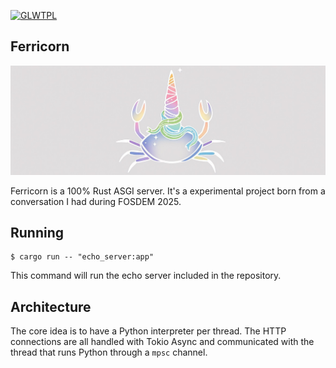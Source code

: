 [![GLWTPL](https://img.shields.io/badge/GLWT-Public_License-red.svg)](https://spdx.org/licenses/GLWTPL.html)

Ferricorn
---------
![](images/ferricorn_logo2.png)

Ferricorn is a 100% Rust ASGI server.
It's a experimental project born from a conversation I had during FOSDEM 2025.


## Running

```shell
$ cargo run -- "echo_server:app"
```

This command will run the echo server included in the repository.


## Architecture

The core idea is to have a Python interpreter per thread. The HTTP connections are all handled with Tokio Async and communicated with the thread that runs Python through a `mpsc` channel.
